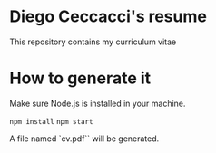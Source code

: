 # Diego Ceccacci's resume

This repository contains my curriculum vitae

# How to generate it

Make sure Node.js is installed in your machine.

`npm install`
`npm start`

A file named `cv.pdf`` will be generated.